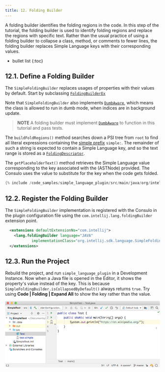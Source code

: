 ```yaml
---
title: 12. Folding Builder
---
```

<!-- Copyright 2000-2020 JetBrains s.r.o. and other contributors. Use of this source code is governed by the Apache 2.0 license that can be found in the LICENSE file. -->

A folding builder identifies the folding regions in the code.
In this step of the tutorial, the folding builder is used to identify folding regions and replace the regions with specific text.
Rather than the usual practice of using a folding builder to collapse a class, method, or comments to fewer lines, the folding builder replaces Simple Language keys with their corresponding values.

* bullet list
{:toc}

## 12.1. Define a Folding Builder
The `SimpleFoldingBuilder` replaces usages of properties with their values by default.
Start by subclassing [`FoldingBuilderEx`](upsource:///platform/core-api/src/com/intellij/lang/folding/FoldingBuilderEx.java)

Note that `SimpleFoldingBuilder` also implements [`DumbAware`](upsource:///platform/core-api/src/com/intellij/openapi/project/DumbAware.java), which means the class is allowed to run in dumb mode, when indices are in background update.

> **NOTE** A folding builder must implement [`DumbAware`](upsource:///platform/core-api/src/com/intellij/openapi/project/DumbAware.java) to function in this tutorial and pass tests.

The `buildFoldRegions()` method searches down a PSI tree from `root` to find all literal expressions containing the [simple prefix](/tutorials/custom_language_support/annotator.md#define-an-annotator) `simple:`.
The remainder of such a string is expected to contain a Simple Language key, and so the text range is stored as a [`FoldingDescriptor`](upsource:///platform/core-api/src/com/intellij/lang/folding/FoldingDescriptor.java).

The `getPlaceholderText()` method retrieves the Simple Language value corresponding to the key associated with the (ASTNode) provided.
The Consulo uses the value to substitute for the key when the code gets folded.

```java
{% include /code_samples/simple_language_plugin/src/main/java/org/intellij/sdk/language/SimpleFoldingBuilder.java %}
```

## 12.2. Register the Folding Builder
The `SimpleFoldingBuilder` implementation is registered with the Consulo in the plugin configuration file using the `com.intellij.lang.foldingBuilder` extension point.

```xml
  <extensions defaultExtensionNs="com.intellij">
    <lang.foldingBuilder language="JAVA"
            implementationClass="org.intellij.sdk.language.SimpleFoldingBuilder"/>
  </extensions>
```

## 12.3. Run the Project
Rebuild the project, and run `simple_language_plugin` in a Development Instance.
Now when a Java file is opened in the Editor, it shows the property's value instead of the key.
This is because `SimpleFoldingBuilder.isCollapsedByDefault()` always returns `true`.
Try using **Code \| Folding \| Expand All** to show the key rather than the value.

![Folding](img/folding.png)
